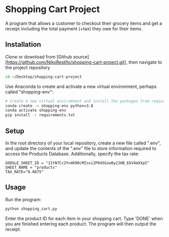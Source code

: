 # Shopping Cart Project

A program that allows a customer to checkout their grocery items and get a receipt including the total payment (+tax) they owe for their items.

## Installation

Clone or download from [Github source][https://github.com/NikoRestifo/shopping-cart-project.git], then navigate to the project repository

```sh
cd ~/Desktop/shopping-cart-project

```

Use Anaconda to create and activate a new virtual environment, perhaps called "shopping-env":

```sh
# Create a new virtual enviromnent and install the packages from reqiurements.txt:
conda create -n shopping-env python=3.8 
conda activate shopping-env
pip install -r requirements.txt
```

## Setup

In the root directory of your local repository, create a new file called ".env", and update the contents of the ".env" file to store information required to access the Products Database. Additionally, specify the tax rate:

    GOOGLE_SHEET_ID = "1ItN7Cc2Yn4K90cMIsxi2P045Gzw0y2JHB_EkV4mXXpI"
    SHEET_NAME = "products" 
    TAX_RATE="0.0875"



## Usage

Run the program:

```py
python shopping_cart.py
```

Enter the product ID for each item in your shopping cart. Type 'DONE' when you are finished entering each product. The program will then output the receipt.